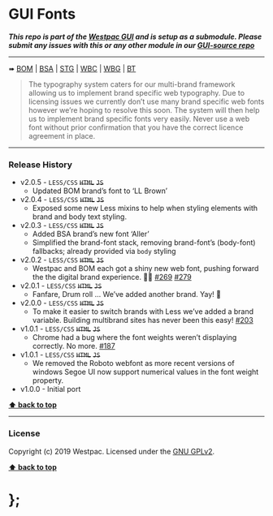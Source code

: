 GUI Fonts
=========

***This repo is part of the [Westpac GUI](http://gel.westpacgroup.com.au/GUI/) and is setup as a submodule. Please submit any issues with this or any other module in our [GUI-source repo](https://github.com/WestpacCXTeam/GUI-source/issues)***

----------------------------------------------------------------------------------------------------------------------------------------------------------------

➠
[BOM](http://westpaccxteam.github.io/GUI_fonts/tests/BOM/) |
[BSA](http://westpaccxteam.github.io/GUI_fonts/tests/BSA/) |
[STG](http://westpaccxteam.github.io/GUI_fonts/tests/STG/) |
[WBC](http://westpaccxteam.github.io/GUI_fonts/tests/WBC/) |
[WBG](http://westpaccxteam.github.io/GUI_fonts/tests/WBG/) |
[BT](http://westpaccxteam.github.io/GUI_fonts/tests/BT/)

> The typography system caters for our multi-brand framework allowing us to implement brand specific web typography. Due to licensing issues we currently don’t use many brand specific web fonts however we’re hoping to resolve this soon. The system will then help us to implement brand specific fonts very easily. Never use a web font without prior confirmation that you have the correct licence agreement in place.

----------------------------------------------------------------------------------------------------------------------------------------------------------------


### Release History

* v2.0.5 - `LESS/CSS` ~~`HTML`~~ ~~`JS`~~
	* Updated BOM brand’s font to ‘LL Brown’
* v2.0.4 - `LESS/CSS` ~~`HTML`~~ ~~`JS`~~
	* Exposed some new Less mixins to help when styling elements with brand and body text styling.
* v2.0.3 - `LESS/CSS` ~~`HTML`~~ ~~`JS`~~
	* Added BSA brand’s new font ‘Aller’
  * Simplified the brand-font stack, removing brand-font’s (body-font) fallbacks; already provided via `body` styling
* v2.0.2 - `LESS/CSS` ~~`HTML`~~ ~~`JS`~~
	* Westpac and BOM each got a shiny new web font, pushing forward the the digital brand experience. 🌟😎
		[#269](https://github.com/WestpacCXTeam/GUI-source/issues/269)
		[#279](https://github.com/WestpacCXTeam/GUI-source/issues/279)
* v2.0.1 - `LESS/CSS` ~~`HTML`~~ ~~`JS`~~
	* Fanfare, Drum roll … We’ve added another brand. Yay! :clap:
* v2.0.0 - `LESS/CSS` ~~`HTML`~~ ~~`JS`~~
	* To make it easier to switch brands with Less we’ve added a brand variable. Building multibrand sites has never been this easy!
		[#203](https://github.com/WestpacCXTeam/GUI-source/issues/203)
* v1.0.1 - `LESS/CSS` ~~`HTML`~~ ~~`JS`~~
	* Chrome had a bug where the font weights weren’t displaying correctly. No more.
		[#187](https://github.com/WestpacCXTeam/GUI-source/issues/187)
* v1.0.1 - `LESS/CSS` ~~`HTML`~~ ~~`JS`~~
	* We removed the Roboto webfont as more recent versions of windows Segoe UI now support numerical values in the font weight property.
* v1.0.0 - Initial port

**[⬆ back to top](#content)**


----------------------------------------------------------------------------------------------------------------------------------------------------------------


### License

Copyright (c) 2019 Westpac. Licensed under the [GNU GPLv2](https://raw.githubusercontent.com/WestpacCXTeam/GUI_fonts/master/LICENSE).

**[⬆ back to top](#content)**

# };